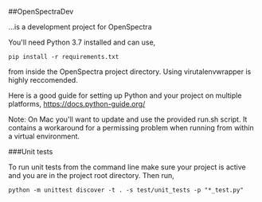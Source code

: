 ##OpenSpectraDev 

...is a development project for OpenSpectra

You'll need Python 3.7 installed and can use,

````
pip install -r requirements.txt
````

from inside the OpenSpectra project directory.  Using virutalenvwrapper is highly reccomended.

Here is a good guide for setting up Python and your project on multiple platforms, https://docs.python-guide.org/

Note: On Mac you'll want to update and use the provided run.sh script.  It contains a workaround for a permissing problem when running from within a virtual environment.

###Unit tests

To run unit tests from the command line make sure your project is active and you are in the project root directory.  Then run,
````
python -m unittest discover -t . -s test/unit_tests -p "*_test.py"
````